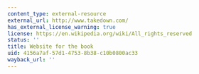 ```yaml
---
content_type: external-resource
external_url: http://www.takedown.com/
has_external_license_warning: true
license: https://en.wikipedia.org/wiki/All_rights_reserved
status: ''
title: Website for the book
uid: 4156a7af-57d1-4753-8b38-c10b0800ac33
wayback_url: ''
---
```

